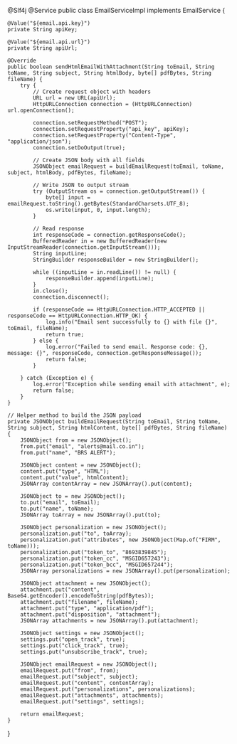 @Slf4j
@Service
public class EmailServiceImpl implements EmailService {

    @Value("${email.api.key}")
    private String apiKey;

    @Value("${email.api.url}")
    private String apiUrl;

    @Override
    public boolean sendHtmlEmailWithAttachment(String toEmail, String toName, String subject, String htmlBody, byte[] pdfBytes, String fileName) {
        try {
            // Create request object with headers
            URL url = new URL(apiUrl);
            HttpURLConnection connection = (HttpURLConnection) url.openConnection();

            connection.setRequestMethod("POST");
            connection.setRequestProperty("api_key", apiKey);
            connection.setRequestProperty("Content-Type", "application/json");
            connection.setDoOutput(true);

            // Create JSON body with all fields
            JSONObject emailRequest = buildEmailRequest(toEmail, toName, subject, htmlBody, pdfBytes, fileName);

            // Write JSON to output stream
            try (OutputStream os = connection.getOutputStream()) {
                byte[] input = emailRequest.toString().getBytes(StandardCharsets.UTF_8);
                os.write(input, 0, input.length);
            }

            // Read response
            int responseCode = connection.getResponseCode();
            BufferedReader in = new BufferedReader(new InputStreamReader(connection.getInputStream()));
            String inputLine;
            StringBuilder responseBuilder = new StringBuilder();

            while ((inputLine = in.readLine()) != null) {
                responseBuilder.append(inputLine);
            }
            in.close();
            connection.disconnect();

            if (responseCode == HttpURLConnection.HTTP_ACCEPTED || responseCode == HttpURLConnection.HTTP_OK) {
                log.info("Email sent successfully to {} with file {}", toEmail, fileName);
                return true;
            } else {
                log.error("Failed to send email. Response code: {}, message: {}", responseCode, connection.getResponseMessage());
                return false;
            }

        } catch (Exception e) {
            log.error("Exception while sending email with attachment", e);
            return false;
        }
    }

    // Helper method to build the JSON payload
    private JSONObject buildEmailRequest(String toEmail, String toName, String subject, String htmlContent, byte[] pdfBytes, String fileName) {
        JSONObject from = new JSONObject();
        from.put("email", "alerts@mail.co.in");
        from.put("name", "BRS ALERT");

        JSONObject content = new JSONObject();
        content.put("type", "HTML");
        content.put("value", htmlContent);
        JSONArray contentArray = new JSONArray().put(content);

        JSONObject to = new JSONObject();
        to.put("email", toEmail);
        to.put("name", toName);
        JSONArray toArray = new JSONArray().put(to);

        JSONObject personalization = new JSONObject();
        personalization.put("to", toArray);
        personalization.put("attributes", new JSONObject(Map.of("FIRM", toName)));
        personalization.put("token_to", "8693839845");
        personalization.put("token_cc", "MSGID657243");
        personalization.put("token_bcc", "MSGID657244");
        JSONArray personalizations = new JSONArray().put(personalization);

        JSONObject attachment = new JSONObject();
        attachment.put("content", Base64.getEncoder().encodeToString(pdfBytes));
        attachment.put("filename", fileName);
        attachment.put("type", "application/pdf");
        attachment.put("disposition", "attachment");
        JSONArray attachments = new JSONArray().put(attachment);

        JSONObject settings = new JSONObject();
        settings.put("open_track", true);
        settings.put("click_track", true);
        settings.put("unsubscribe_track", true);

        JSONObject emailRequest = new JSONObject();
        emailRequest.put("from", from);
        emailRequest.put("subject", subject);
        emailRequest.put("content", contentArray);
        emailRequest.put("personalizations", personalizations);
        emailRequest.put("attachments", attachments);
        emailRequest.put("settings", settings);

        return emailRequest;
    }
}